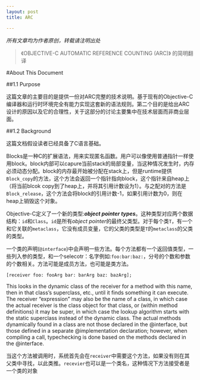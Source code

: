 ```yaml
---
layout: post
title: ARC

---
```


<em>所有文章均为作者原创，转载请注明出处</em>

>《OBJECTIVE-C AUTOMATIC REFERENCE COUNTING (ARC)》 的简明翻译

#About This Document

##1.1 Purpose

这篇文章的主要目的是提供一份对ARC完整的技术说明。基于现有的Objective-C编译器和运行时环境完全有能力实现这套新的语法规则。第二个目的是给出ARC设计的原因以及它的合理性，关于这部分的讨论主要集中在技术层面而非商业层面。

##1.2 Background

这篇文档假设读者已经具备了C语言基础。

Blocks是一种C的扩展语法，用来实现匿名函数。用户可以像使用普通指针一样使用block。block内部可以capure当前stack的局部变量，当这种情况发生时，内存必须动态分配。block的内存最开始被分配在stack上，但是runtime提供`Block_copy`的方法，这个方法会返回一个指针指向block，这个指针来自heap上（将当前blcok copy到了heap上，并将其引用计数设为1）。与之配对的方法是`Block_release`，这个方法会将block的引用计数-1，如果引用计数为0，则在heap上销毁这个对象。

Objective-C定义了一个新的类型:<em>**object pointer types**</em>。这种类型对应两个数据结构：`id`和`Class`。`id`是所有<em>object pointer</em>的最终父类型。对于每个类`T`，有一个和它关联的`metaclass`，它没有成员变量，它的父类的类型是`T`的`metaclass`的父类的类型。

一个类的声明(`@interface`)中会声明一些方法。每个方法都有一个返回值类型，一些列入参的类型，和一个selecotr：名字例如:`foo:bar:baz:`，分号的个数和参数的个数相关。方法可能是成员方法，也可能是类方法。

```objc
[receiver foo: fooArg bar: barArg baz: bazArg];

```

This looks in the dynamic class of the receiver for a method with this name, then in that class’s superclass, etc., until it finds something it can execute. The receiver “expression” may also be the name of a class, in which case the actual receiver is the class object for that class, or (within method definitions) it may be super, in which case the lookup algorithm starts with the static superclass instead of the dynamic class. The actual methods dynamically found in a class are not those declared in the @interface, but those defined in a separate @implementation declaration; however, when compiling a call, typechecking is done based on the methods declared in the @interface.

当这个方法被调用时，系统首先会在`receiver`中需要这个方法，如果没有则在其父类中寻找，以此类推。`recevier`也可以是一个类名，这种情况下方法接受者是一个类的对象
